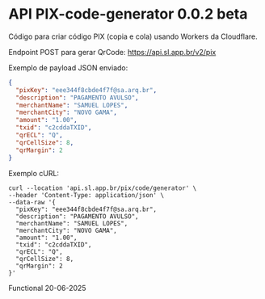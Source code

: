 # API PIX-code-generator 0.0.2 beta
Código para criar código PIX (copia e cola) usando Workers da Cloudflare.

Endpoint POST para gerar QrCode: https://api.sl.app.br/v2/pix

Exemplo de payload JSON enviado:
```json
{
  "pixKey": "eee344f8cbde4f7f@sa.arq.br",
  "description": "PAGAMENTO AVULSO",
  "merchantName": "SAMUEL LOPES",
  "merchantCity": "NOVO GAMA",
  "amount": "1.00",
  "txid": "c2cddaTXID",
  "qrECL": "Q",
  "qrCellSize": 8,
  "qrMargin": 2
}
```
Exemplo cURL:
```
curl --location 'api.sl.app.br/pix/code/generator' \
--header 'Content-Type: application/json' \
--data-raw '{
  "pixKey": "eee344f8cbde4f7f@sa.arq.br",
  "description": "PAGAMENTO AVULSO",
  "merchantName": "SAMUEL LOPES",
  "merchantCity": "NOVO GAMA",
  "amount": "1.00",
  "txid": "c2cddaTXID",
  "qrECL": "Q",
  "qrCellSize": 8,
  "qrMargin": 2
}'

```
Functional 20-06-2025